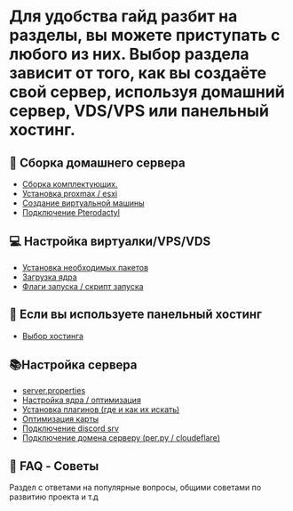# Для удобства гайд разбит на разделы, вы можете приступать с любого из них. Выбор раздела зависит от того, как вы создаёте свой сервер, используя домашний сервер, VDS/VPS или панельный хостинг.

## 🧱 Сборка домашнего сервера
- [Сборка комплектующих.](Russian/BuildServer/Build.md)
- [Установка proxmax / esxi](Russian/BuildServer/ProxmoxVMwareESXi.md)
- [Создание виртуальной машины](Russian/BuildServer/VirtualMachine.md)
- [Подключение Pterodactyl](Russian/BuildServer/Pterodactyl.md)

## 💻 Настройка виртуалки/VPS/VDS
- [Установка необходимых пакетов]()
- [Загрузка ядра]()
- [Флаги запуска / скрипт запуска]()

## 🎲 Если вы используете панельный хостинг
- [Выбор хостинга]()

## 📚Настройка сервера
- [server.properties]()
- [Настройка ядра / оптимизация]()
- [Установка плагинов (где и как их искать)]()
- [Оптимизация карты]()
- [Подключение discord srv]()
- [Подключение домена серверу (рег.ру / cloudeflare)]()

## 🔎 FAQ - Советы
Раздел с ответами на популярные вопросы, общими советами по развитию проекта и т.д

